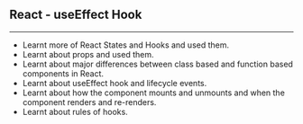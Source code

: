 ## React - useEffect Hook

<hr>

- Learnt more of React States and Hooks and used them.
- Learnt about props and used them.
- Learnt about major differences between class based and function based components in React.
- Learnt about useEffect hook and lifecycle events.
- Learnt about how the component mounts and unmounts and when the component renders and re-renders.
- Learnt about rules of hooks.
